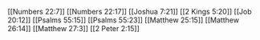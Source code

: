 [[Numbers 22:7]]
[[Numbers 22:17]]
[[Joshua 7:21]]
[[2 Kings 5:20]]
[[Job 20:12]]
[[Psalms 55:15]]
[[Psalms 55:23]]
[[Matthew 25:15]]
[[Matthew 26:14]]
[[Matthew 27:3]]
[[2 Peter 2:15]]
